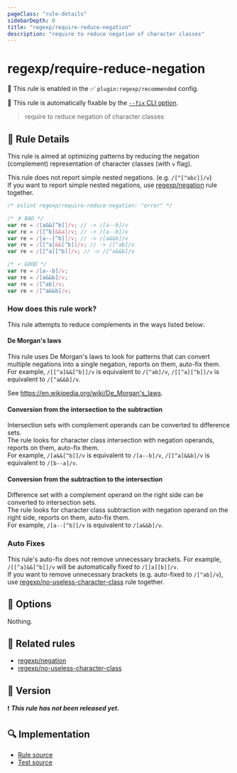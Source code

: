 ```yaml
---
pageClass: "rule-details"
sidebarDepth: 0
title: "regexp/require-reduce-negation"
description: "require to reduce negation of character classes"
---
```

# regexp/require-reduce-negation

💼 This rule is enabled in the ✅ `plugin:regexp/recommended` config.

🔧 This rule is automatically fixable by the [`--fix` CLI option](https://eslint.org/docs/latest/user-guide/command-line-interface#--fix).

<!-- end auto-generated rule header -->

> require to reduce negation of character classes

## :book: Rule Details

This rule is aimed at optimizing patterns by reducing the negation (complement) representation of character classes (with `v` flag).

This rule does not report simple nested negations. (e.g. `/[^[^abc]]/v`)\
If you want to report simple nested negations, use [regexp/negation] rule together.

<eslint-code-block fix>

```js
/* eslint regexp/require-reduce-negation: "error" */

/* ✗ BAD */
var re = /[a&&[^b]]/v; // -> /[a--b]/v
var re = /[[^b]&&a]/v; // -> /[a--b]/v
var re = /[a--[^b]]/v; // -> /[a&&b]/v
var re = /[[^a]&&[^b]]/v; // -> /[^ab]/v
var re = /[[^a][^b]]/v; // -> /[^a&&b]/v

/* ✓ GOOD */
var re = /[a--b]/v;
var re = /[a&&b]/v;
var re = /[^ab]/v;
var re = /[^a&&b]/v;
```

</eslint-code-block>

### How does this rule work?

This rule attempts to reduce complements in the ways listed below:

#### De Morgan's laws

This rule uses De Morgan's laws to look for patterns that can convert multiple negations into a single negation, reports on them, auto-fix them.\
For example, `/[[^a]&&[^b]]/v` is equivalent to `/[^ab]/v`, `/[[^a][^b]]/v` is equivalent to `/[^a&&b]/v`.

See <https://en.wikipedia.org/wiki/De_Morgan's_laws>.

#### Conversion from the intersection to the subtraction

Intersection sets with complement operands can be converted to difference sets.\
The rule looks for character class intersection with negation operands, reports on them, auto-fix them.\
For example, `/[a&&[^b]]/v` is equivalent to `/[a--b]/v`, `/[[^a]&&b]/v` is equivalent to `/[b--a]/v`.

#### Conversion from the subtraction to the intersection

Difference set with a complement operand on the right side can be converted to intersection sets.\
The rule looks for character class subtraction with negation operand on the right side, reports on them, auto-fix them.\
For example, `/[a--[^b]]/v` is equivalent to `/[a&&b]/v`.

### Auto Fixes

This rule's auto-fix does not remove unnecessary brackets. For example, `/[[^a]&&[^b]]/v` will be automatically fixed to `/[[a][b]]/v`.\
If you want to remove unnecessary brackets (e.g. auto-fixed to `/[^ab]/v`), use [regexp/no-useless-character-class] rule together.

## :wrench: Options

Nothing.

## :couple: Related rules

- [regexp/negation]
- [regexp/no-useless-character-class]

[regexp/negation]: ./negation.md
[regexp/no-useless-character-class]: ./no-useless-character-class.md

## :rocket: Version

:exclamation: <badge text="This rule has not been released yet." vertical="middle" type="error"> ***This rule has not been released yet.*** </badge>

## :mag: Implementation

- [Rule source](https://github.com/ota-meshi/eslint-plugin-regexp/blob/master/lib/rules/require-reduce-negation.ts)
- [Test source](https://github.com/ota-meshi/eslint-plugin-regexp/blob/master/tests/lib/rules/require-reduce-negation.ts)
